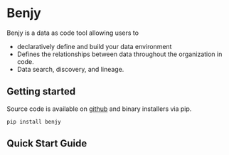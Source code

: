 # Benjy

Benjy is a data as code tool allowing users to 

* declaratively define and build your data environment
* Defines the relationships between data throughout the organization in code.
* Data search, discovery, and lineage.

## Getting started

Source code is available on [github](https://github.com/grai-io/benjy) and binary installers via pip.

```
pip install benjy
```

## Quick Start Guide



